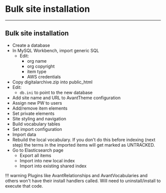 
# Bulk site installation

---
## Bulk site installation

-   Create a database
-   In MySQL Workbench, import generic SQL
    - Edit:
        - org name
        - org copyright
        - item type
        - AWS credentials
-   Copy digitalarchive.zip into public_html
-   Edit:
    -   `db.ini` to point to the new database
-   Add site name and URL to AvantTheme configuration
-   Assign new PW to users
-   Add/remove item elements
-   Set private elements
-   Site styling and navigation
-   Build vocabulary tables
-   Set import configuration
-   Import data
-   Rebuild the local vocabulary. If you don't do this before indexing (next step) the terms in the imported
    items will get marked as UNTRACKED.
-   Go to Elasticsearch page
    -   Export all items
    -   Import into new local index
    -   Import into existing shared index

!!! warning
    Plugins like AvantRelationships and AvantVocabularies and others won't have their install handlers
    called. Will need to uninstall/install to execute that code.

[AvantAdmin]:         ../../plugins/avantadmin
[AvantCommon]:        ../../plugins/avantcommon
[AvantCustom]:        ../../plugins/avantcustom
[AvantDPLA]:          ../../plugins/avantdpla
[AvantElements]:      ../../plugins/avantelements
[AvantElasticsearch]: ../../plugins/avantelasticsearch
[AvantRelationships]: ../../plugins/avantrelationships
[AvantSearch]:        ../../plugins/avantsearch
[AvantS3]:            ../../plugins/avants3
[AvantZoom]:          ../../plugins/avantzoom
[AvantVocabulary]:    ../../plugins/avantvocabulary
[cPanel]:             web-host.md#cpanel
